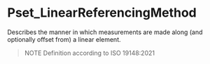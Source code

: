 # Pset_LinearReferencingMethod

Describes the manner in which measurements are made along (and optionally offset from) a linear element.

> NOTE Definition according to ISO 19148:2021
